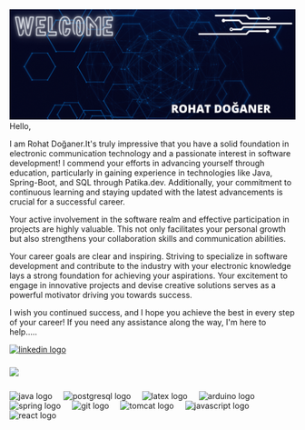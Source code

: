 <img src ="rd.png"/>
Hello,

I am Rohat Doğaner.It's truly impressive that you have a solid foundation in electronic communication technology and a passionate interest in software development! I commend your efforts in advancing yourself through education, particularly in gaining experience in technologies like Java, Spring-Boot, and SQL through Patika.dev. Additionally, your commitment to continuous learning and staying updated with the latest advancements is crucial for a successful career.

Your active involvement in the software realm and effective participation in projects are highly valuable. This not only facilitates your personal growth but also strengthens your collaboration skills and communication abilities.

Your career goals are clear and inspiring. Striving to specialize in software development and contribute to the industry with your electronic knowledge lays a strong foundation for achieving your aspirations. Your excitement to engage in innovative projects and devise creative solutions serves as a powerful motivator driving you towards success.

I wish you continued success, and I hope you achieve the best in every step of your career! If you need any assistance along the way, I'm here to help.....
<div align="left">
  <a href="https://www.linkedin.com/in/rohatdo%C4%9Faner/" target="_blank">
    <img src="https://raw.githubusercontent.com/maurodesouza/profile-readme-generator/master/src/assets/icons/social/linkedin/default.svg" width="52" height="40" alt="linkedin logo"  />
  </a>
</div>

###

<div align="left">
  <img src="https://profile-counter.glitch.me/rohatdgnr/count.svg?"  />
</div>

###

<div align="left">
  <img src="https://cdn.jsdelivr.net/gh/devicons/devicon/icons/java/java-original.svg" height="40" alt="java logo"  />
  <img width="12" />
  <img src="https://cdn.jsdelivr.net/gh/devicons/devicon/icons/postgresql/postgresql-original.svg" height="40" alt="postgresql logo"  />
  <img width="12" />
  <img src="https://cdn.jsdelivr.net/gh/devicons/devicon/icons/latex/latex-original.svg" height="40" alt="latex logo"  />
  <img width="12" />
  <img src="https://cdn.jsdelivr.net/gh/devicons/devicon/icons/arduino/arduino-original.svg" height="40" alt="arduino logo"  />
  <img width="12" />
  <img src="https://cdn.jsdelivr.net/gh/devicons/devicon/icons/spring/spring-original.svg" height="40" alt="spring logo"  />
  <img width="12" />
  <img src="https://cdn.jsdelivr.net/gh/devicons/devicon/icons/git/git-original.svg" height="40" alt="git logo"  />
  <img width="12" />
  <img src="https://cdn.jsdelivr.net/gh/devicons/devicon/icons/tomcat/tomcat-original.svg" height="40" alt="tomcat logo"  />
  <img width="12" />
  <img src="https://cdn.jsdelivr.net/gh/devicons/devicon/icons/javascript/javascript-original.svg" height="40" alt="javascript logo"  />
  <img width="12" />
  <img src="https://cdn.jsdelivr.net/gh/devicons/devicon/icons/react/react-original.svg" height="40" alt="react logo"  />
</div>

###

